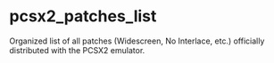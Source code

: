 # pcsx2_patches_list
Organized list of all patches (Widescreen, No Interlace, etc.) officially distributed with the PCSX2 emulator.
